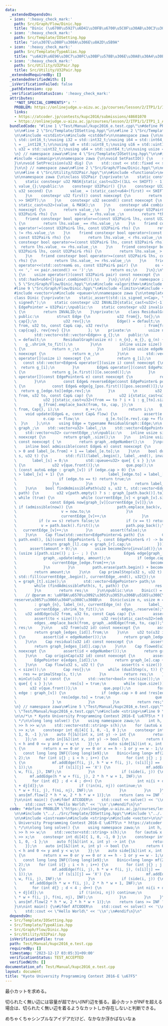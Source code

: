 ```yaml
---
data:
  _extendedDependsOn:
  - icon: ':heavy_check_mark:'
    path: Src/Graph/Flow/Dinic.hpp
    title: "Dinic (\u6700\u5927\u6D41\u30FB\u6700\u5C0F\u30AB\u30C3\u30C8)"
  - icon: ':heavy_check_mark:'
    path: Src/Template/IOSetting.hpp
    title: "io\u307E\u308F\u308A\u306E\u8A2D\u5B9A"
  - icon: ':heavy_check_mark:'
    path: Src/Template/TypeAlias.hpp
    title: "\u6A19\u6E96\u30C7\u30FC\u30BF\u578B\u306E\u30A8\u30A4\u30EA\u30A2\u30B9"
  - icon: ':heavy_check_mark:'
    path: Src/Utility/U32Pair.hpp
    title: Src/Utility/U32Pair.hpp
  _extendedRequiredBy: []
  _extendedVerifiedWith: []
  _isVerificationFailed: false
  _pathExtension: cpp
  _verificationStatusIcon: ':heavy_check_mark:'
  attributes:
    '*NOT_SPECIAL_COMMENTS*': ''
    PROBLEM: https://onlinejudge.u-aizu.ac.jp/courses/lesson/2/ITP1/1/ITP1_1_A
    links:
    - https://atcoder.jp/contests/kupc2016/submissions/48601070
    - https://onlinejudge.u-aizu.ac.jp/courses/lesson/2/ITP1/1/ITP1_1_A
  bundledCode: "#line 1 \"Test/Manual/kupc2016_e.test.cpp\"\n#define PROBLEM \"https://onlinejudge.u-aizu.ac.jp/courses/lesson/2/ITP1/1/ITP1_1_A\"\
    \n\n#line 2 \"Src/Template/IOSetting.hpp\"\n\n#line 2 \"Src/Template/TypeAlias.hpp\"\
    \n\n#include <cstdint>\n#include <cstddef>\n\nnamespace zawa {\n\nusing i16 =\
    \ std::int16_t;\nusing i32 = std::int32_t;\nusing i64 = std::int64_t;\nusing i128\
    \ = __int128_t;\n\nusing u8 = std::uint8_t;\nusing u16 = std::uint16_t;\nusing\
    \ u32 = std::uint32_t;\nusing u64 = std::uint64_t;\n\nusing usize = std::size_t;\n\
    \n} // namespace zawa\n#line 4 \"Src/Template/IOSetting.hpp\"\n\n#include <iostream>\n\
    #include <iomanip>\n\nnamespace zawa {\n\nvoid SetFastIO() {\n    std::cin.tie(nullptr)->sync_with_stdio(false);\n\
    }\n\nvoid SetPrecision(u32 dig) {\n    std::cout << std::fixed << std::setprecision(dig);\n\
    }\n\n} // namespace zawa\n#line 2 \"Src/Graph/Flow/Dinic.hpp\"\n\n#line 2 \"Src/Utility/U32Pair.hpp\"\
    \n\n#line 4 \"Src/Utility/U32Pair.hpp\"\n\n#include <functional>\n#line 7 \"Src/Utility/U32Pair.hpp\"\
    \n\nnamespace zawa {\n\nclass U32Pair {\nprivate:\n    static constexpr u32 SHIFT{32};\n\
    \    static constexpr u32 MASK{static_cast<u32>((1LL << SHIFT) - 1)};\n    u64\
    \ value_{};\npublic:\n    constexpr U32Pair() {}\n    constexpr U32Pair(u32 first,\
    \ u32 second) {\n        value_ = (static_cast<u64>(first) << SHIFT) | second;\n\
    \    }\n    constexpr u32 first() const noexcept {\n        return static_cast<u32>(value_\
    \ >> SHIFT);\n    }\n    constexpr u32 second() const noexcept {\n        return\
    \ static_cast<u32>(value_ & MASK);\n    }\n    constexpr u64 combined() const\
    \ noexcept {\n        return value_;\n    }\n    constexpr U32Pair& operator=(const\
    \ U32Pair& rhs) {\n        value_ = rhs.value_;\n        return *this;\n    }\n\
    \    friend constexpr bool operator==(const U32Pair& lhs, const U32Pair& rhs)\
    \ {\n        return lhs.value_ == rhs.value_;\n    }\n    friend constexpr bool\
    \ operator!=(const U32Pair& lhs, const U32Pair& rhs) {\n        return lhs.value_\
    \ != rhs.value_;\n    }\n    friend constexpr bool operator<(const U32Pair& lhs,\
    \ const U32Pair& rhs) {\n        return lhs.value_ < rhs.value_;\n    }\n    friend\
    \ constexpr bool operator<=(const U32Pair& lhs, const U32Pair& rhs) {\n      \
    \  return lhs.value_ <= rhs.value_;\n    }\n    friend constexpr bool operator>(const\
    \ U32Pair& lhs, const U32Pair& rhs) {\n        return lhs.value_ > rhs.value_;\n\
    \    }\n    friend constexpr bool operator>=(const U32Pair& lhs, const U32Pair&\
    \ rhs) {\n        return lhs.value_ >= rhs.value_;\n    }\n    friend std::ostream&\
    \ operator<<(std::ostream& os, const U32Pair& pair) {\n        os << '(' << pair.first()\
    \ << ',' << pair.second() << ')';\n        return os;\n    }\n};\n\nstruct U32PairHash\
    \ {\n    usize operator()(const U32Pair& pair) const noexcept {\n        return\
    \ std::hash<u64>{}(pair.combined());\n    }\n};\n\n} // namespace zawa\n#line\
    \ 5 \"Src/Graph/Flow/Dinic.hpp\"\n\n#include <algorithm>\n#include <cassert>\n\
    #line 9 \"Src/Graph/Flow/Dinic.hpp\"\n#include <limits>\n#include <type_traits>\n\
    #include <vector>\n#include <queue>\n\nnamespace zawa {\n\ntemplate <class Cap>\n\
    class Dinic {\nprivate:\n    static_assert(std::is_signed_v<Cap>, \"Cap must be\
    \ signed\");\n    static constexpr u32 INVALID{static_cast<u32>(-1)};\n    using\
    \ EdgePointer = U32Pair;\npublic:\n    static constexpr u32 invalid() noexcept\
    \ {\n        return INVALID;\n    }\nprivate:\n    class ResidualGraph {\n   \
    \ public:\n        struct Edge {\n            u32 from{}, to{};\n            Cap\
    \ cap{};\n            u32 rev{};\n            Edge() = default;\n            Edge(u32\
    \ from, u32 to, const Cap& cap, u32 rev)\n                : from{from}, to{to},\
    \ cap{cap}, rev{rev} {}\n        }; \n    private:\n        usize n_{}, m_{};\n\
    \        std::vector<std::vector<Edge>> g_{};\n    public:\n        ResidualGraph()\
    \ = default;\n        ResidualGraph(usize n) : n_{n}, m_{}, g_(n) {\n        \
    \    g_.shrink_to_fit();\n        }\n\n        inline usize size() const noexcept\
    \ {\n            return n_;\n        }\n        inline usize edgeNumber() const\
    \ noexcept {\n            return m_;\n        }\n\n        std::vector<Edge>&\
    \ operator[](usize i) noexcept {\n            return g_[i];\n        }\n     \
    \   const std::vector<Edge>& operator[](usize i) const noexcept {\n          \
    \  return g_[i];\n        }\n        Edge& operator[](const EdgePointer& e) noexcept\
    \ {\n            return g_[e.first()][e.second()];\n        }\n        const Edge&\
    \ operator[](const EdgePointer& e) const noexcept {\n            return g_[e.first()][e.second()];\n\
    \        }\n\n        const Edge& reverseEdge(const EdgePointer& pos) const noexcept\
    \ {\n            const Edge& edge{g_[pos.first()][pos.second()]};\n          \
    \  return g_[edge.to][edge.rev];\n        }\n        \n        u32 addEdge(u32\
    \ from, u32 to, const Cap& cap) {\n            u32 i{static_cast<u32>(g_[from].size())};\n\
    \            u32 j{static_cast<u32>(from == to ? i + 1 : g_[to].size())};\n  \
    \          g_[from].emplace_back(from, to, cap, j);\n            g_[to].emplace_back(to,\
    \ from, Cap{}, i);\n            m_++;\n            return i;\n        }\n    \
    \    void update(Edge& e, const Cap& flow) {\n            assert(e.cap >= flow);\n\
    \            e.cap -= flow;\n            g_[e.to][e.rev].cap += flow;\n      \
    \  }\n    };\n\n    using Edge = typename ResidualGraph::Edge;\n\n    ResidualGraph\
    \ graph_;\n    std::vector<u32> label_;\n    std::vector<EdgePointer> edges_;\n\
    \    std::vector<u32> currentEdge_;\n\npublic:\n    inline usize size() const\
    \ noexcept {\n        return graph_.size();\n    }\n    inline usize edgeNumber()\
    \ const noexcept { \n        return graph_.edgeNumber();\n    }\nprivate:\n\n\
    \    inline bool admissible(const Edge& e) const noexcept {\n        return e.cap\
    \ > 0 and label_[e.from] + 1 == label_[e.to];\n    }\n\n    bool dualStep(u32\
    \ s, u32 t) {\n        std::fill(label_.begin(), label_.end(), invalid());\n \
    \       label_[s] = 0;\n        std::queue<u32> que{ { s } };\n        while (que.size())\
    \ {\n            u32 v{que.front()};\n            que.pop();\n            for\
    \ (const auto& edge : graph_[v]) if (edge.cap > 0) {\n                if (label_[edge.to]\
    \ > label_[v] + 1) {\n                    label_[edge.to] = label_[v] + 1;\n \
    \                   if (edge.to == t) return true;\n                    que.emplace(edge.to);\n\
    \                }\n            }\n        }\n        return label_[t] < size();\n\
    \    }\n\n    bool findAdmissiblePath(u32 s, u32 t, std::vector<EdgePointer>&\
    \ path) {\n        u32 v{path.empty() ? s : graph_[path.back()].to};\n       \
    \ while (true) {\n            while (currentEdge_[v] < graph_[v].size()) {\n \
    \               const Edge& now{graph_[v][currentEdge_[v]]};\n               \
    \ if (admissible(now)) {\n                    path.emplace_back(v, currentEdge_[v]);\n\
    \                    v = now.to;\n                }\n                else {\n\
    \                    currentEdge_[v]++;\n                }\n            }\n  \
    \          if (v == s) return false;\n            if (v == t) return true;\n \
    \           v = path.back().first();\n            path.pop_back();\n         \
    \   currentEdge_[v]++;\n        }\n        assert(false);\n        return false;\n\
    \    }\n\n    Cap flow(std::vector<EdgePointer>& path) {\n        Cap amount{graph_[*std::min_element(path.begin(),\
    \ path.end(), [&](const EdgePointer& l, const EdgePointer& r) -> bool {\n    \
    \            return graph_[l].cap < graph_[r].cap;\n            })].cap};\n  \
    \      assert(amount > 0);\n        usize becomeZero{invalid()};\n        for\
    \ (usize i{path.size()} ; i-- ; ) {\n            Edge& edge{graph_[path[i]]};\n\
    \            graph_.update(edge, amount);\n            if (edge.cap == 0) {\n\
    \                currentEdge_[edge.from]++;\n                becomeZero = i;\n\
    \            }\n        }\n        path.erase(path.begin() + becomeZero, path.end());\n\
    \        return amount;\n    }\n\n    Cap primalStep(u32 s, u32 t) {\n       \
    \ std::fill(currentEdge_.begin(), currentEdge_.end(), u32{});\n        currentEdge_[t]\
    \ = graph_[t].size();\n        std::vector<EdgePointer> path;\n        Cap res{};\n\
    \        while (findAdmissiblePath(s, t, path)) {\n            res += flow(path);\n\
    \        }\n        return res;\n    }\n\npublic:\n\n    Dinic() = default;\n\
    \    // @param m: \u8FBA\u6570\u3092\u3053\u3053\u306B\u5165\u308C\u308B\u3068\
    reserve\u3057\u3066\u304F\u308C\u308B\n    Dinic(usize n, usize m = usize{}) \n\
    \        : graph_{n}, label_(n), currentEdge_(n) {\n        label_.shrink_to_fit();\n\
    \        currentEdge_.shrink_to_fit();\n        edges_.reserve(m);\n    }\n\n\
    \    u32 addEdge(u32 from, u32 to, const Cap& cap) {\n        assert(from < size());\n\
    \        assert(to < size());\n        u32 res{static_cast<u32>(edges_.size())};\n\
    \        edges_.emplace_back(from, graph_.addEdge(from, to, cap));\n        return\
    \ res;\n    }\n\n    u32 from(u32 id) const noexcept {\n        assert(id < edgeNumber());\n\
    \        return graph_[edges_[id]].from;\n    }\n\n    u32 to(u32 id) const noexcept\
    \ {\n        assert(id < edgeNumber());\n        return graph_[edges_[id]].to;\n\
    \    }\n\n    Cap residual(u32 id) const noexcept {\n        assert(id < edgeNumber());\n\
    \        return graph_[edges_[id]].cap;\n    }\n\n    Cap flowed(u32 id) const\
    \ noexcept {\n        assert(id < edgeNumber());\n        return graph_.reverseEdge(edges_[id]).cap;\n\
    \    }\n\n    Cap originCap(u32 id) const noexcept {\n        assert(id < edgeNumber());\n\
    \        EdgePointer e{edges_[id]};\n        return graph_[e].cap + graph_.reverseEdge(edges_[id]).cap;\n\
    \    }\n\n    Cap flow(u32 s, u32 t) {\n        assert(s < size());\n        assert(t\
    \ < size());\n        Cap res{};\n        while (dualStep(s, t)) {\n         \
    \   res += primalStep(s, t);\n        }\n        return res;\n    }\n\n    std::vector<bool>\
    \ minCut(u32 s) const {\n        std::vector<bool> res(size());\n        std::queue<u32>\
    \ que{ { s } };\n        res[s] = true;\n        while (que.size()) {\n      \
    \      u32 v{que.front()};\n            que.pop();\n            for (const auto&\
    \ edge : graph_[v]) {\n                if (edge.cap > 0 and !res[edge.to]) {\n\
    \                    res[edge.to] = true;\n                    que.emplace(edge.to);\n\
    \                } \n            }\n        }\n        return res;\n    }\n};\n\
    \n} // namespace zawa\n#line 5 \"Test/Manual/kupc2016_e.test.cpp\"\n\n#line 7\
    \ \"Test/Manual/kupc2016_e.test.cpp\"\n#include <string>\n#line 9 \"Test/Manual/kupc2016_e.test.cpp\"\
    \n\n/*\n * Kyoto University Programming Contest 2016-E \u67F5\n * https://atcoder.jp/contests/kupc2016/submissions/48601070\n\
    \ */\n\nlong long solve() {\n    using namespace zawa;\n    int h, w; std::cin\
    \ >> h >> w;\n    std::vector<std::string> s(h);\n    for (auto& x : s) std::cin\
    \ >> x;\n    constexpr int di[4]{ 1, 0, -1, 0 };\n    constexpr int dj[4]{ 0,\
    \ 1, 0, -1 };\n    auto f{[&](int x, int y) -> int {\n        return x * w + y;\n\
    \    }};\n    auto in{[&](int x, int y) -> bool {\n        return 0 <= x and x\
    \ < h and 0 <= y and y < w;\n    }};\n    auto side{[&](int x, int y) -> bool\
    \ {\n        return x == 0 or y == 0 or x == h - 1 or y == w - 1;\n    }};\n \
    \   const long long INF{(long long)1e9};\n    Dinic<long long> mf(2 * h * w +\
    \ 2);\n    for (int i{} ; i < h ; i++) {\n        for (int j{} ; j < w ; j++)\
    \ {\n            mf.addEdge(f(i, j), h * w + f(i, j), (s[i][j] == 'X' ? INF :\
    \ 1));\n            if (s[i][j] == 'X') {\n                mf.addEdge(2 * h *\
    \ w, f(i, j), INF);\n            }\n            if (side(i, j)) {\n          \
    \      mf.addEdge(h * w + f(i, j), 2 * h * w + 1, INF);\n            }\n     \
    \       for (int d{} ; d < 4 ; d++) {\n                int ni{i + di[d]}, nj{j\
    \ + dj[d]};\n                if (!in(ni, nj)) continue;\n                mf.addEdge(h\
    \ * w + f(i, j), f(ni, nj), INF);\n            }\n        }\n    }\n    long long\
    \ ans{mf.flow(2 * h * w, 2 * h * w + 1)};\n    return (ans >= INF ? -1LL : ans);\n\
    }\n\nint main() {\n#ifdef ATCODER\n    std::cout << solve() << '\\n'; \n#else\n\
    \    std::cout << \"Hello World\" << '\\n';\n#endif\n}\n"
  code: "#define PROBLEM \"https://onlinejudge.u-aizu.ac.jp/courses/lesson/2/ITP1/1/ITP1_1_A\"\
    \n\n#include \"../../Src/Template/IOSetting.hpp\"\n#include \"../../Src/Graph/Flow/Dinic.hpp\"\
    \n\n#include <iostream>\n#include <string>\n#include <vector>\n\n/*\n * Kyoto\
    \ University Programming Contest 2016-E \u67F5\n * https://atcoder.jp/contests/kupc2016/submissions/48601070\n\
    \ */\n\nlong long solve() {\n    using namespace zawa;\n    int h, w; std::cin\
    \ >> h >> w;\n    std::vector<std::string> s(h);\n    for (auto& x : s) std::cin\
    \ >> x;\n    constexpr int di[4]{ 1, 0, -1, 0 };\n    constexpr int dj[4]{ 0,\
    \ 1, 0, -1 };\n    auto f{[&](int x, int y) -> int {\n        return x * w + y;\n\
    \    }};\n    auto in{[&](int x, int y) -> bool {\n        return 0 <= x and x\
    \ < h and 0 <= y and y < w;\n    }};\n    auto side{[&](int x, int y) -> bool\
    \ {\n        return x == 0 or y == 0 or x == h - 1 or y == w - 1;\n    }};\n \
    \   const long long INF{(long long)1e9};\n    Dinic<long long> mf(2 * h * w +\
    \ 2);\n    for (int i{} ; i < h ; i++) {\n        for (int j{} ; j < w ; j++)\
    \ {\n            mf.addEdge(f(i, j), h * w + f(i, j), (s[i][j] == 'X' ? INF :\
    \ 1));\n            if (s[i][j] == 'X') {\n                mf.addEdge(2 * h *\
    \ w, f(i, j), INF);\n            }\n            if (side(i, j)) {\n          \
    \      mf.addEdge(h * w + f(i, j), 2 * h * w + 1, INF);\n            }\n     \
    \       for (int d{} ; d < 4 ; d++) {\n                int ni{i + di[d]}, nj{j\
    \ + dj[d]};\n                if (!in(ni, nj)) continue;\n                mf.addEdge(h\
    \ * w + f(i, j), f(ni, nj), INF);\n            }\n        }\n    }\n    long long\
    \ ans{mf.flow(2 * h * w, 2 * h * w + 1)};\n    return (ans >= INF ? -1LL : ans);\n\
    }\n\nint main() {\n#ifdef ATCODER\n    std::cout << solve() << '\\n'; \n#else\n\
    \    std::cout << \"Hello World\" << '\\n';\n#endif\n}\n"
  dependsOn:
  - Src/Template/IOSetting.hpp
  - Src/Template/TypeAlias.hpp
  - Src/Graph/Flow/Dinic.hpp
  - Src/Utility/U32Pair.hpp
  isVerificationFile: true
  path: Test/Manual/kupc2016_e.test.cpp
  requiredBy: []
  timestamp: '2023-12-17 03:05:31+09:00'
  verificationStatus: TEST_ACCEPTED
  verifiedWith: []
documentation_of: Test/Manual/kupc2016_e.test.cpp
layout: document
title: "Kyoto University Programming Contest 2016-E \u67F5"
---
```


最小カットを求める。

切られたく無い辺には容量が超でかい(INF)辺を張る。最小カットがINFを超える場合は、切られたく無い辺を着るようなカットしか存在しないと判断できる。

めちゃくちゃシンプルなアイデアだけど、なかなか浮かばないなぁ

